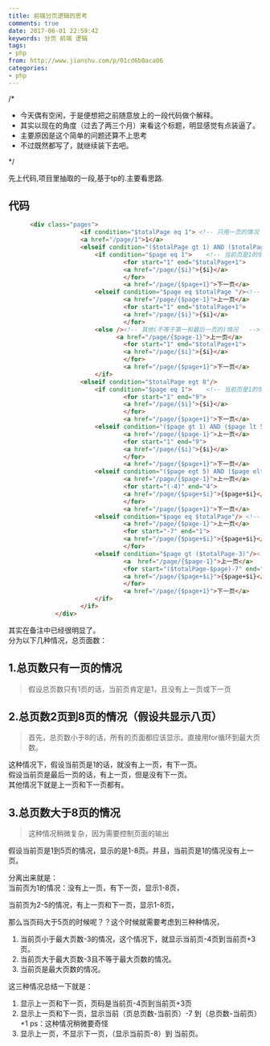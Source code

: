 ```yaml
---
title: 前端分页逻辑的思考
comments: true
date: 2017-06-01 22:59:42
keywords: 分页 前端 逻辑 
tags: 
- php
from: http://www.jianshu.com/p/01cd6b0aca06
categories:
- php
---
```

/* 
  * 今天偶有空闲，于是便想把之前随意放上的一段代码做个解释。
  * 其实以现在的角度（过去了两三个月）来看这个标题，明显感觉有点装逼了。
  * 主要原因是这个简单的问题还算不上思考
  * 不过既然都写了，就继续装下去吧。
  
*/
<!--more-->
先上代码,项目里抽取的一段,基于tp的.主要看思路.
## 代码
```html
      <div class="pages">
            		<if condition="$totalPage eq 1"> <!-- 只用一页的情况 -->
            		<a href="/page/1">1</a>
            		<elseif condition="($totalPage gt 1) AND ($totalPage elt 8)"/><!-- 总页数是2到8也的情况 -->
            			<if condition="$page eq 1">    <!-- 当前页是1的情况   -->      					
                                <for start="1" end="$totalPage+1">
								<a href="/page/{$i}">{$i}</a>	  
								</for>                         
                                <a href="/page/{$page+1}">下一页</a>
                        <elseif condition="$page eq $totalPage "/><!-- 当前页是最后一页的情况   --> 
                        		<a href="/page/{$page-1}">上一页</a>
                                <for start="1" end="$totalPage+1">
								<a href="/page/{$i}">{$i}</a>	
								</for>                           
      					<else /><!-- 其他(不等于第一和最后一页的)情况   --> 
                              <a href="/page/{$page-1}">上一页</a>
                                <for start="1" end="$totalPage+1">
								<a href="/page/{$i}">{$i}</a>	
								</for>
								<a href="/page/{$page+1}">下一页</a>
                        </if>
                    <elseif condition="$totalPage egt 8"/>
                    	<if condition="$page eq 1">    <!-- 当前页是1的情况   -->      					
                                <for start="1" end="9">
								<a href="/page/{$i}">{$i}</a>	  
								</for>                         
                                <a href="/page/{$page+1}">下一页</a>
                    	<elseif condition="($page gt 1) AND ($page lt 5)"/> <!-- 当前页是2-4的情况   -->   
            					<a href="/page/{$page-1}">上一页</a>
                                <for start="1" end="9">
								<a href="/page/{$i}">{$i}</a>	
								</for>                           
                                <a href="/page/{$page+1}">下一页</a>
                        <elseif condition="($page egt 5) AND ($page elt ($totalPage-3))"/><!-- 当前页是5-倒数第4的情况   -->  
                        		<a href="/page/{$page-1}">上一页</a>
                                <for start="(-4)" end="4">
								<a href="/page/{$page+$i}">{$page+$i}</a>	
								</for>                           
                                <a href="/page/{$page+1}">下一页</a>
                        <elseif condition="$page eq $totalPage"/> <!-- 当前页是最后一页情况   -->
								<a href="/page/{$page-1}">上一页</a>
                                <for start="-7" end="1">
								<a href="/page/{$page+$i}">{$page+$i}</a>	
								</for>   
                        <elseif condition="$page gt ($totalPage-3)"/><!--当前页大于最大页数-3且不等于最大页数的情况。-->
								<a  href="/page/{$page-1}">上一页</a>
                                <for start="($totalPage-$page)-7" end="($totalPage-$page)+1">
								<a href="/page/{$page+$i}">{$page+$i}</a>	
								</for>                           
                                <a href="/page/{$page+1}">下一页</a>
                        </if>        
            		</if>
             </div>

```
其实在备注中已经很明显了。   
分为以下几种情况，总页面数：  

## 1.总页数只有一页的情况  
> 假设总页数只有1页的话，当前页肯定是1，且没有上一页或下一页 


## 2.总页数2页到8页的情况（假设共显示八页）
> 首先，总页数小于8的话，所有的页面都应该显示。直接用for循环到最大页数。

这种情况下，假设当前页是1的话，就没有上一页，有下一页。  
假设当前页是最后一页的话，有上一页，但是没有下一页。   
其他情况下就是上一页和下一页都有。   

## 3.总页数大于8页的情况
> 这种情况稍微复杂，因为需要控制页面的输出

假设当前页是1到5页的情况，显示的是1-8页。并且，当前页是1的情况没有上一页。 


分离出来就是：  
当前页为1的情况：没有上一页，有下一页，显示1-8页，    

当前页为2-5的情况，有上一页和下一页，显示1-8页，  


那么当页码大于5页的时候呢？？这个时候就需要考虑到三种种情况，  

1. 当前页小于最大页数-3的情况，这个情况下，就显示当前页-4页到当前页+3页。 
2. 当前页大于最大页数-3且不等于最大页数的情况。  
3. 当前页是最大页数的情况。  

这三种情况总结一下就是：  
1. 显示上一页和下一页，页码是当前页-4页到当前页+3页  
2. 显示上一页和下一页，显示当前（页总页数-当前页）-7 到（总页数-当前页）+1 ps：这种情况稍微要奇怪  
3. 显示上一页，不显示下一页，（显示当前页-8）到 当前页。  